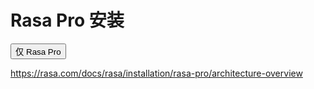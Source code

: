 # Rasa Pro 安装

<button data-md-color-primary="amber">仅 Rasa Pro</button>

https://rasa.com/docs/rasa/installation/rasa-pro/architecture-overview
